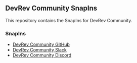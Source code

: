 ## DevRev Community SnapIns

This repository contains the SnapIns for DevRev Community.

### SnapIns

- [DevRev Community GitHub](https://github.com/devrev/devrev-community-github)
- [DevRev Community Slack](https://github.com/devrev/devrev-community-slack)
- [DevRev Community Discord](https://github.com/devrev/devrev-community-discord)

<!-- This repository would be responsible to add new snapIns from our DevRev Community to our Marketplace, contributors who want to add their snapIns to our Marketplace can do so by creating a new PR to this repository, mention how to do this in a contributions.md file -->
